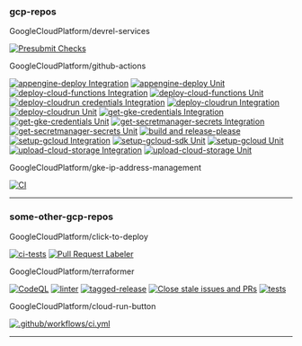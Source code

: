 ### gcp-repos

GoogleCloudPlatform/devrel-services

[![Presubmit Checks](https://github.com/GoogleCloudPlatform/devrel-services/workflows/Presubmit%20Checks/badge.svg)](https://github.com/GoogleCloudPlatform/devrel-services/actions?query=workflow:"Presubmit%20Checks") 

GoogleCloudPlatform/github-actions

[![appengine-deploy Integration](https://github.com/GoogleCloudPlatform/github-actions/workflows/appengine-deploy%20Integration/badge.svg)](https://github.com/GoogleCloudPlatform/github-actions/actions?query=workflow:"appengine-deploy%20Integration") [![appengine-deploy Unit](https://github.com/GoogleCloudPlatform/github-actions/workflows/appengine-deploy%20Unit/badge.svg)](https://github.com/GoogleCloudPlatform/github-actions/actions?query=workflow:"appengine-deploy%20Unit") [![deploy-cloud-functions Integration](https://github.com/GoogleCloudPlatform/github-actions/workflows/deploy-cloud-functions%20Integration/badge.svg)](https://github.com/GoogleCloudPlatform/github-actions/actions?query=workflow:"deploy-cloud-functions%20Integration") [![deploy-cloud-functions Unit](https://github.com/GoogleCloudPlatform/github-actions/workflows/deploy-cloud-functions%20Unit/badge.svg)](https://github.com/GoogleCloudPlatform/github-actions/actions?query=workflow:"deploy-cloud-functions%20Unit") [![deploy-cloudrun credentials Integration](https://github.com/GoogleCloudPlatform/github-actions/workflows/deploy-cloudrun%20credentials%20Integration/badge.svg)](https://github.com/GoogleCloudPlatform/github-actions/actions?query=workflow:"deploy-cloudrun%20credentials%20Integration") [![deploy-cloudrun Integration](https://github.com/GoogleCloudPlatform/github-actions/workflows/deploy-cloudrun%20Integration/badge.svg)](https://github.com/GoogleCloudPlatform/github-actions/actions?query=workflow:"deploy-cloudrun%20Integration") [![deploy-cloudrun Unit](https://github.com/GoogleCloudPlatform/github-actions/workflows/deploy-cloudrun%20Unit/badge.svg)](https://github.com/GoogleCloudPlatform/github-actions/actions?query=workflow:"deploy-cloudrun%20Unit") [![get-gke-credentials Integration](https://github.com/GoogleCloudPlatform/github-actions/workflows/get-gke-credentials%20Integration/badge.svg)](https://github.com/GoogleCloudPlatform/github-actions/actions?query=workflow:"get-gke-credentials%20Integration") [![get-gke-credentials Unit](https://github.com/GoogleCloudPlatform/github-actions/workflows/get-gke-credentials%20Unit/badge.svg)](https://github.com/GoogleCloudPlatform/github-actions/actions?query=workflow:"get-gke-credentials%20Unit") [![get-secretmanager-secrets Integration](https://github.com/GoogleCloudPlatform/github-actions/workflows/get-secretmanager-secrets%20Integration/badge.svg)](https://github.com/GoogleCloudPlatform/github-actions/actions?query=workflow:"get-secretmanager-secrets%20Integration") [![get-secretmanager-secrets Unit](https://github.com/GoogleCloudPlatform/github-actions/workflows/get-secretmanager-secrets%20Unit/badge.svg)](https://github.com/GoogleCloudPlatform/github-actions/actions?query=workflow:"get-secretmanager-secrets%20Unit") [![build and release-please](https://github.com/GoogleCloudPlatform/github-actions/workflows/build%20and%20release-please/badge.svg)](https://github.com/GoogleCloudPlatform/github-actions/actions?query=workflow:"build%20and%20release-please") [![setup-gcloud Integration](https://github.com/GoogleCloudPlatform/github-actions/workflows/setup-gcloud%20Integration/badge.svg)](https://github.com/GoogleCloudPlatform/github-actions/actions?query=workflow:"setup-gcloud%20Integration") [![setup-gcloud-sdk Unit](https://github.com/GoogleCloudPlatform/github-actions/workflows/setup-gcloud-sdk%20Unit/badge.svg)](https://github.com/GoogleCloudPlatform/github-actions/actions?query=workflow:"setup-gcloud-sdk%20Unit") [![setup-gcloud Unit](https://github.com/GoogleCloudPlatform/github-actions/workflows/setup-gcloud%20Unit/badge.svg)](https://github.com/GoogleCloudPlatform/github-actions/actions?query=workflow:"setup-gcloud%20Unit") [![upload-cloud-storage Integration](https://github.com/GoogleCloudPlatform/github-actions/workflows/upload-cloud-storage%20Integration/badge.svg)](https://github.com/GoogleCloudPlatform/github-actions/actions?query=workflow:"upload-cloud-storage%20Integration") [![upload-cloud-storage Unit](https://github.com/GoogleCloudPlatform/github-actions/workflows/upload-cloud-storage%20Unit/badge.svg)](https://github.com/GoogleCloudPlatform/github-actions/actions?query=workflow:"upload-cloud-storage%20Unit") 

GoogleCloudPlatform/gke-ip-address-management

[![CI](https://github.com/GoogleCloudPlatform/gke-ip-address-management/workflows/CI/badge.svg)](https://github.com/GoogleCloudPlatform/gke-ip-address-management/actions?query=workflow:"CI") 

---

### some-other-gcp-repos

GoogleCloudPlatform/click-to-deploy

[![ci-tests](https://github.com/GoogleCloudPlatform/click-to-deploy/workflows/ci-tests/badge.svg)](https://github.com/GoogleCloudPlatform/click-to-deploy/actions?query=workflow:"ci-tests") [![Pull Request Labeler](https://github.com/GoogleCloudPlatform/click-to-deploy/workflows/Pull%20Request%20Labeler/badge.svg)](https://github.com/GoogleCloudPlatform/click-to-deploy/actions?query=workflow:"Pull%20Request%20Labeler") 

GoogleCloudPlatform/terraformer

[![CodeQL](https://github.com/GoogleCloudPlatform/terraformer/workflows/CodeQL/badge.svg)](https://github.com/GoogleCloudPlatform/terraformer/actions?query=workflow:"CodeQL") [![linter](https://github.com/GoogleCloudPlatform/terraformer/workflows/linter/badge.svg)](https://github.com/GoogleCloudPlatform/terraformer/actions?query=workflow:"linter") [![tagged-release](https://github.com/GoogleCloudPlatform/terraformer/workflows/tagged-release/badge.svg)](https://github.com/GoogleCloudPlatform/terraformer/actions?query=workflow:"tagged-release") [![Close stale issues and PRs](https://github.com/GoogleCloudPlatform/terraformer/workflows/Close%20stale%20issues%20and%20PRs/badge.svg)](https://github.com/GoogleCloudPlatform/terraformer/actions?query=workflow:"Close%20stale%20issues%20and%20PRs") [![tests](https://github.com/GoogleCloudPlatform/terraformer/workflows/tests/badge.svg)](https://github.com/GoogleCloudPlatform/terraformer/actions?query=workflow:"tests") 

GoogleCloudPlatform/cloud-run-button

[![.github/workflows/ci.yml](https://github.com/GoogleCloudPlatform/cloud-run-button/workflows/.github%2Fworkflows%2Fci.yml/badge.svg)](https://github.com/GoogleCloudPlatform/cloud-run-button/actions?query=workflow:".github%2Fworkflows%2Fci.yml") 

---


